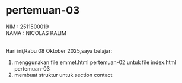 # pertemuan-03

NIM : 2511500019<br>
NAMA : NICOLAS KALIM<br><br>

Hari ini,Rabu 08 Oktober 2025,saya belajar:
<ol>
    <li> menggunakan file emmet.html pertemuan-02 untuk file index.html pertemuan-03</li>
    <li> membuat struktur untuk section contact</li>
</ol>
